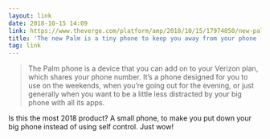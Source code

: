 ```yaml
---
layout: link
date: 2018-10-15 14:09
link: https://www.theverge.com/platform/amp/2018/10/15/17974850/new-palm-smartphone-android-lifemode-time-well-spent-verizon
title: 'The new Palm is a tiny phone to keep you away from your phone | The Verge'
tag: link
---
```

> The Palm phone is a device that you can add on to your Verizon plan, which shares your phone number. It’s a phone designed for you to use on the weekends, when you’re going out for the evening, or just generally when you want to be a little less distracted by your big phone with all its apps.

Is this the most 2018 product? A small phone, to make you put down your big phone instead of using self control. Just wow!